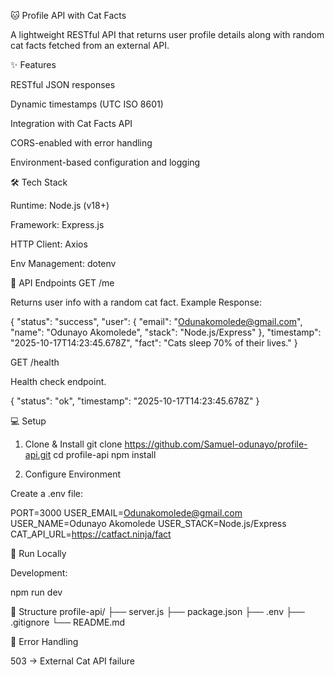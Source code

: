 🐱 Profile API with Cat Facts

A lightweight RESTful API that returns user profile details along with random cat facts fetched from an external API.


✨ Features

RESTful JSON responses

Dynamic timestamps (UTC ISO 8601)

Integration with Cat Facts API

CORS-enabled with error handling

Environment-based configuration and logging

🛠 Tech Stack

Runtime: Node.js (v18+)

Framework: Express.js

HTTP Client: Axios

Env Management: dotenv

📖 API Endpoints
GET /me

Returns user info with a random cat fact.
Example Response:

{
  "status": "success",
  "user": {
    "email": "Odunakomolede@gmail.com",
    "name": "Odunayo Akomolede",
    "stack": "Node.js/Express"
  },
  "timestamp": "2025-10-17T14:23:45.678Z",
  "fact": "Cats sleep 70% of their lives."
}

GET /health

Health check endpoint.

{ "status": "ok", "timestamp": "2025-10-17T14:23:45.678Z" }

💻 Setup
1. Clone & Install
git clone https://github.com/Samuel-odunayo/profile-api.git
cd profile-api
npm install

2. Configure Environment

Create a .env file:

PORT=3000
USER_EMAIL=Odunakomolede@gmail.com
USER_NAME=Odunayo Akomolede
USER_STACK=Node.js/Express
CAT_API_URL=https://catfact.ninja/fact

🏃 Run Locally

Development:

npm run dev


📁 Structure
profile-api/
├── server.js
├── package.json
├── .env
├── .gitignore
└── README.md

🔧 Error Handling

503 → External Cat API failure
